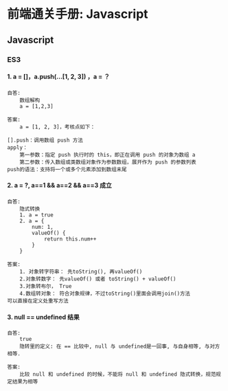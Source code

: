 # 前端通关手册: Javascript

## Javascript

### ES3

#### 1. a = []，a.push(...[1, 2, 3]) ，a = ？

```
自答: 
	数组解构
	a = [1,2,3]

答案:
	a = [1, 2, 3]，考核点如下：

[].push：调用数组 push 方法
apply：
	第一参数：指定 push 执行时的 this，即正在调用 push 的对象为数组 a
	第二参数：传入数组或类数组对象作为参数数组，展开作为 push 的参数列表
push的语法：支持将一个或多个元素添加到数组末尾
```

#### 2. a = ?, a==1 && a==2 && a==3 成立

```
自答:
	隐式转换
	1. a = true
	2. a = {
		num: 1,
		valueOf() {
			return this.num++
		}
	}
	
答案:
	1. 对象转字符串： 先toString(), 再valueOf()
	2.对象转数字： 先valueOf() 或者 toString() + valueOf()
	3.对象转布尔， True
	4.数组转对象： 符合对象规律，不过toString()里面会调用join()方法
可以直接在定义处重写方法
```

#### 3. null == undefined 结果

```
自答:
	true
	隐转里的定义: 在 == 比较中, null 与 undefined是一回事, 与自身相等, 与对方相等. 
	
答案:
	比较 null 和 undefined 的时候，不能将 null 和 undefined 隐式转换，规范规定结果为相等
```



